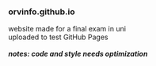 ### orvinfo.github.io
website made for a final exam in uni <br>
uploaded to test GitHub Pages <br><br>
***notes: code and style needs optimization***
